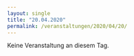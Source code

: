 ```yaml
---
layout: single
title: "20.04.2020"
permalink: /veranstaltungen/2020/04/20/
---
```


Keine Veranstaltung an diesem Tag.
